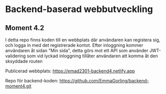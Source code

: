 # Backend-baserad webbutveckling
## Moment 4.2
I detta repo finns koden till en webbplats där användaren kan registera sig, och logga in med det registrerade kontot.
Efter inloggning kommer användaren åt sidan "Min sida", detta görs mot ett API som använder JWT-validering som vid lyckad inloggning tillåter användaren att komma åt den sksyddade routen

Publicerad webbplats:
https://emad2301-backend4.netlify.app

Repo för backend-koden:
https://github.com/EmmaGorling/backend-moment4.git
